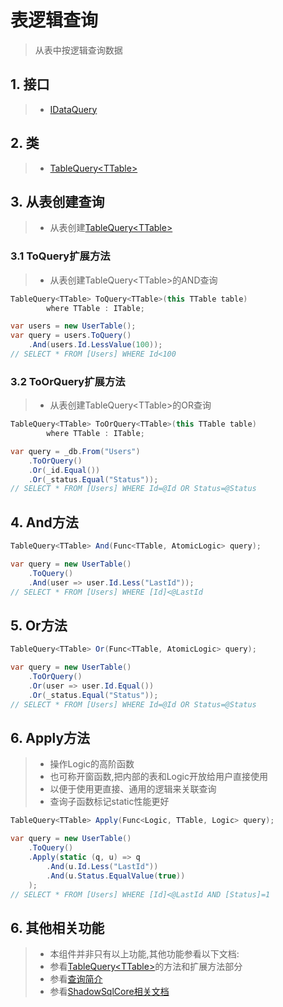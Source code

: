 # 表逻辑查询
>从表中按逻辑查询数据

## 1. 接口
>* [IDataQuery](xref:ShadowSql.Queries.IDataQuery)

## 2. 类
>* [TableQuery\<TTable\>](xref:ShadowSql.Tables.TableQuery%601)

## 3. 从表创建查询
>* 从表创建[TableQuery\<TTable\>](xref:ShadowSql.Tables.TableQuery%601)

### 3.1 ToQuery扩展方法
>* 从表创建TableQuery\<TTable\>的AND查询
```csharp
TableQuery<TTable> ToQuery<TTable>(this TTable table)
        where TTable : ITable;
```
```csharp
var users = new UserTable();
var query = users.ToQuery()
    .And(users.Id.LessValue(100));
// SELECT * FROM [Users] WHERE Id<100
```

### 3.2 ToOrQuery扩展方法
>* 从表创建TableQuery\<TTable\>的OR查询
```csharp
TableQuery<TTable> ToOrQuery<TTable>(this TTable table)
        where TTable : ITable;
```
```csharp
var query = _db.From("Users")
    .ToOrQuery()
    .Or(_id.Equal())
    .Or(_status.Equal("Status"));
// SELECT * FROM [Users] WHERE Id=@Id OR Status=@Status
```

## 4. And方法
```csharp
TableQuery<TTable> And(Func<TTable, AtomicLogic> query);
```
```csharp
var query = new UserTable()
    .ToQuery()
    .And(user => user.Id.Less("LastId"));
// SELECT * FROM [Users] WHERE [Id]<@LastId
```

## 5. Or方法
```csharp
TableQuery<TTable> Or(Func<TTable, AtomicLogic> query);
```
```csharp
var query = new UserTable()
    .ToOrQuery()
    .Or(user => user.Id.Equal())
    .Or(_status.Equal("Status"));
// SELECT * FROM [Users] WHERE Id=@Id OR Status=@Status
```

## 6. Apply方法
>* 操作Logic的高阶函数
>* 也可称开窗函数,把内部的表和Logic开放给用户直接使用
>* 以便于使用更直接、通用的逻辑来关联查询
>* 查询子函数标记static性能更好
```csharp
TableQuery<TTable> Apply(Func<Logic, TTable, Logic> query);
```
```csharp
var query = new UserTable()
    .ToQuery()
    .Apply(static (q, u) => q
        .And(u.Id.Less("LastId"))
        .And(u.Status.EqualValue(true))
    );
// SELECT * FROM [Users] WHERE [Id]<@LastId AND [Status]=1
```

## 6. 其他相关功能
>* 本组件并非只有以上功能,其他功能参看以下文档:
>* 参看[TableQuery\<TTable\>](xref:ShadowSql.Tables.TableQuery%601)的方法和扩展方法部分
>* 参看[查询简介](./index.md)
>* 参看[ShadowSqlCore相关文档](../../shadowcore/query/index.md)
